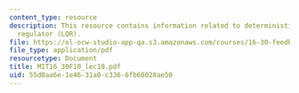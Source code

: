 ```yaml
---
content_type: resource
description: This resource contains information related to deterministic linear quadratic
  regulator (LQR).
file: https://ol-ocw-studio-app-qa.s3.amazonaws.com/courses/16-30-feedback-control-systems-fall-2010/55d0aa6e1e4631a0c3366fb68028ae50_MIT16_30F10_lec18.pdf
file_type: application/pdf
resourcetype: Document
title: MIT16_30F10_lec18.pdf
uid: 55d0aa6e-1e46-31a0-c336-6fb68028ae50
---
```

